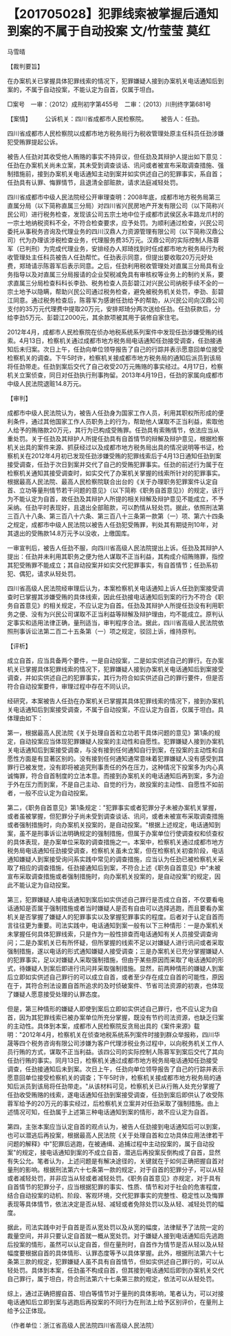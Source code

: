 # 【201705028】犯罪线索被掌握后通知到案的不属于自动投案 文/竹莹莹 莫红

马雪晴

【裁判要旨】

在办案机关已掌握具体犯罪线索的情况下，犯罪嫌疑人接到办案机关电话通知后到案的，不属于自动投案，不能认定为自首，仅属于坦白。

□案号　一审：（2012）成刑初字第455号　二审：（2013）川刑终字第681号

【案情】 　　公诉机关：四川省成都市人民检察院。 　　被告人：任劲。

四川省成都市人民检察院以成都市地方税务局行为税收管理处原主任科员任劲涉嫌犯受贿罪提起公诉。

被告人任劲对其收受他人贿赂的事实不持异议，但任劲及其辩护人提出如下意见：任劲在办案机关尚未立案，其未受到调查谈话、讯问或者被宣布采取调查措施、强制措施前，接到办案机关电话通知主动到案并如实供述自己的犯罪事实，系自首；任劲具有认罪、悔罪情节，且退清全部赃款，请求法庭减轻处罚。

四川省成都市中级人民法院经公开审理查明：2008年底，成都市地方税务局第三直属分局（以下简称直属三分局）对四川省兴民房地产开发有限公司（以下简称兴民公司）进行税务检查，发现该公司五宗土地中位于成都市武侯区永丰路龙爪村的一宗土地纳税资料不全，不符合检查要求，应予处罚。为顺利通过检查，兴民公司委托从事税务咨询及代理业务的四川汉鼎人力资源管理有限公司（以下简称汉鼎公司）代为办理该涉税检查业务，代理服务费35万元。汉鼎公司的实际控制人陈蓉军（已判刑）为完成代理业务，安排经办人郑琦找到时任成都市地方税务局行为税收管理处主任科员被告人任劲帮忙。任劲表示同意，但提出要收取20万元好处费，郑琦请示陈蓉军后表示同意。之后，任劲利用税收管理处对直属三分局具有业务指导以及对直属三分局报请的企业契税减免具有审核权等业务上的制约关系，要求直属三分局检查科科长李劲、税务检查人员彭碧江对兴民公司纳税手续不全的一宗土地予以隐瞒，帮助兴民公司通过税务检查，避免被税务机关处罚，李劲、彭碧江同意。通过税务检查后，陈蓉军为感谢任劲给予的帮助，从兴民公司向汉鼎公司支付的35万元代理费中提取20万元，安排郑琦分两次送给任劲。任劲获款后，分给李劲5万元、彭碧江2000元，其余款项被其用于装修自家住宅。

2012年4月，成都市人民检察院在侦办地税系统系列案件中发现任劲涉嫌受贿的线索。4月13日，检察机关通过成都市地方税务局电话通知任劲接受调查，任劲接通知后未归案。次日上午，任劲向单位领导报告了自己的行踪并表示愿意回单位接受检察机关的调查。下午5时许，检察机关接成都市地方税务局的通知后派员到该局将任劲带走。任劲到案后交代了自己收受20万元贿赂的事实经过。4月17日，检察机关立案侦查，同日对任劲执行刑事拘留。2013年4月19日，任劲的家属向成都市中级人民法院退赃14.8万元。

【审判】

成都市中级人民法院认为，被告人任劲身为国家工作人员，利用其职权所形成的便利条件，通过其他国家工作人员职务上的行为，帮助他人谋取不正当利益，索取他人给予的贿赂款20万元，其行为已构成受贿罪。任劲具有索贿情节，依法应当从重处罚。关于任劲及其辩护人所提任劲具有自首情节的辩解及辩护意见，根据检察机关出具的案件来源、抓获经过以及成都市地方税务局出具的情况说明等书证，检察机关在2012年4月初已发现任劲涉嫌受贿的犯罪线索后于4月13日通知任劲到案接受调查，任劲于次日到案并交代了自己的受贿犯罪事实。任劲的前述行为属于在检察机关通知其接受调查时，如实交代了办案机关掌握的线索所针对的犯罪事实。根据最高人民法院、最高人民检察院联合出台的《关于办理职务犯罪案件认定自首、立功等量刑情节若干问题的意见》（以下简称《职务自首意见》）的规定，该行为不能认定为自首，故任劲及其辩护人所提的相关辩解及辩护意见不能成立，不予采纳。任劲平时表现好，且退出全部赃款，可以酌情从轻处罚。据此，依照刑法第三百八十八条、第三百八十六条、第三百八十三条第一款第（一）项、第六十四条之规定，成都市中级人民法院以被告人任劲犯受贿罪，判处其有期徒刑10年，对其退出的受贿款14.8万元予以没收，上缴国库。

一审宣判后，被告人任劲不服，向四川省高级人民法院提出上诉。任劲及其辩护人提出：任劲并未利用其职务之便为他人谋取不正当利益，其构成介绍贿赂罪，指控其犯受贿罪不能成立；其自动投案并如实交代犯罪事实，有自首情节；任劲系初犯、偶犯，请求从轻处罚。

四川省高级人民法院经审理后认为，本案检察机关电话通知上诉人任劲到案接受调查时已掌握其涉嫌受贿的具体线索，因此任劲接电话通知后到案的行为不符合《职务自首意见》的相关规定，不应认定为自首。任劲及其辩护人所提任劲没有利用职务之便、没有为兴民公司谋取不正当利益等辩解及辩护理由，均不能成立。原判认定事实和适用法律正确，量刑适当，审判程序合法。据此，四川省高级人民法院依照刑事诉讼法第二百二十五条第（一）项之规定，驳回上诉，维持原判。

【评析】

成立自首，应当具备两个要件，一是自动投案，二是如实供述自己的罪行。在办案机关已掌握具体犯罪线索的情况下，犯罪嫌疑人接到办案机关电话通知后到案接受调查，并如实供述自己的犯罪事实，其行为符合如实供述自己的罪行要件，但是否符合自动投案要件，审理过程中存在不同认识。

经研究，本案被告人任劲在办案机关已掌握其具体犯罪线索的情况下，接到办案机关电话通知后到案接受调查，不属于自动投案，不应认定为自首，仅属于坦白。具体理由如下：

第一，根据最高人民法院《关于处理自首和立功若干具体问题的意见》第1条的规定，自动投案应当体现犯罪嫌疑人投案的主动性和自愿性。犯罪嫌疑人接到办案机关电话通知后到案接受调查，与没有接到任何通知自行到案，在投案的主动性和自愿性方面是有显著区别的。没有接到任何通知通常意味着犯罪嫌疑人没有感受到其罪行已被发觉，没有即将被追究刑事责任的外在压力，这种情况下投案多为内心真诚悔罪，符合自首制度的立法本意。而接到办案机关的电话通知后再到案，多为迫于外在压力而到案，不是自己主动、自觉的行为，故投案的主动性、自愿性不如前者，一般不应认定为自动投案。

第二，《职务自首意见》第1条规定："犯罪事实或者犯罪分子未被办案机关掌握，或者虽被掌握，但犯罪分子尚未受到调查谈话、讯问，或者未被宣布采取调查措施或者强制措施时，向办案机关投案的，是自动投案。"根据上述规定，电话通知到案，虽不是刑事诉讼法明确规定的强制措施，但属于办案单位行使调查权和侦查权的具体表现，是办案单位采取的调查措施之一。本案中，检察机关通过成都市地方税务局电话通知任劲接受调查，检察机关虽未立案，但在检察机关初查阶段，电话通知嫌疑人到案接受询问系实践中常见的调查措施，应当认为任劲已被检察机关采取了相应的调查措施，任劲接通知后到案，不符合上述《职务自首意见》中"未被宣布采取调查措施或者强制措施时，向办案机关投案的，是自动投案"的规定，因此不能认定为自动投案。

第三，犯罪嫌疑人接电话通知到案后如实供述自己罪行是否成立自首，不仅要看电话通知是否属于强制措施或者当时嫌疑人是否有自由可以选择逃跑，而且要看办案机关是否掌握了嫌疑人的犯罪事实以及掌握犯罪事实的程度。后者对于认定自首而言往往更为重要。司法实践中，电话通知到案一般有以下三种情形：一是办案机关未掌握任何具体犯罪线索，只是作为一般性排查而电话通知有关人员接受调查询问；二是办案机关已有所怀疑，但所掌握的线索不足以对嫌疑人进行讯问或者采取强制措施，遂以电话的形式通知嫌疑人接受调查；三是办案机关已充分掌握嫌疑人的犯罪事实，足以对嫌疑人采取强制措施，但由于某些原因而采取了电话通知的形式，待嫌疑人到案后即进行讯问并采取强制措施。显然，前两种情形的嫌疑人到案后立即如实供述自己罪行的可以成立自首，或者至少存在成立自首的可能性，原因在于，其符合刑法设置自首所追求的及时侦破案件、节省司法资源的初衷，也体现了嫌疑人愿意接受处理的认罪态度。

但是，第三种情形的嫌疑人即使到案后立即如实供述自己罪行，也不应认定为自首，因为其犯罪线索已被办案单位所充分掌握，既没有节约司法资源，也缺乏归案的主动性。具体到本案，成都市人民检察院反贪局出具的《案件来源》载明："2012年4月，检察机关在侦查地税系统系列案件时接到群众举报称，四川华晟等四个税务咨询有限公司涉嫌为客户代理涉税业务过程中，以向税务机关工作人员行贿的方式，谋取不正当利益。该四公司的实际控制人陈蓉军到案后交代了其向任劲行贿的事实。同月13日，检察机关通过成都市地方税务局电话通知任劲接受调查，任劲接通知后未到案。次日上午，任劲向单位领导报告了自己的行踪并表示愿意回单位接受检察机关的调查；下午5时许，检察机关接成都市地方税务局的通知后派员到该局将任劲带走。"从该材料可见，检察机关已从行贿人处充分掌握了任劲收受贿赂的线索，遂电话通知任劲到案接受调查，任劲到案后即供认了收受陈蓉军给予的20万元的事实经过，后检察机关立案并对任劲采取了强制措施。由上述情况可知，任劲属于上述第三种电话通知到案的情形，故不应认定为自首。

第四，主张本案应当认定自首的观点认为，被告人任劲接到电话通知后可以到案，也可以潜逃后再投案，根据最高人民法院《关于处理自首和立功具体应用法律若干问题的解释》中"犯罪后逃跑，在被通缉、追捕过程中主动投案的，属于自动投案"的规定，接电话通知到案的不成立自首，潜逃后再投案反倒构成了自首，显然有失公允。笔者认为，上述问题是有解决途径的，关键就在于如何正确把握自首对量刑的影响。根据刑法第六十七条第一款的规定，对于自首的犯罪分子，可以从轻或者减轻处罚，并非应当从轻或者减轻处罚。《职务自首意见》亦规定，对于具有自首情节的犯罪分子，应当根据犯罪的事实、性质、情节和对于社会的危害程度，结合自动投案的动机、阶段、客观环境，交代犯罪事实的完整性、稳定性以及悔罪表现等具体情节，依法决定是否从轻、减轻或者免除处罚以及从轻、减轻处罚的幅度。

据此，司法实践中对于自首是否从宽处罚以及从宽的幅度，法律赋予了法院一定的裁量空间，并非只要认定自首就一概从宽处罚。对于嫌疑人接到电话通知后先逃跑后投案的情形，虽然可以认定自首，但在量刑时，自首作为情节是否从轻以及从轻幅度要根据自首的具体情形、认罪态度等予以具体掌握。此外，根据刑法第六十七条第三款的规定，犯罪嫌疑人虽不具有自首情节，但如实供述自己罪行的，可以从轻处罚。具体到本案，任劲虽不构成自首，但其接到电话通知后即到办案机关交代自己罪行，属于坦白，符合刑法第六十七条第三款的规定，依法可以从轻处罚。

综上，通过正确把握自首、坦白等情节对于量刑的具体影响，笔者认为，可以对接电话通知后立即到案与逃跑后再投案的不同行为在刑法上给予区别评价，在量刑上给予公正体现。

（作者单位：浙江省高级人民法院四川省高级人民法院）